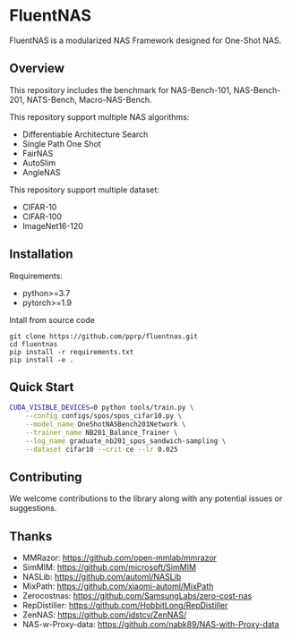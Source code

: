 # FluentNAS

FluentNAS is a modularized NAS Framework designed for One-Shot NAS.



## Overview

This repository includes the benchmark for NAS-Bench-101, NAS-Bench-201, NATS-Bench, Macro-NAS-Bench.

This repository support multiple NAS algorithms:

- Differentiable Architecture Search
- Single Path One Shot
- FairNAS
- AutoSlim
- AngleNAS

This repository support multiple dataset:

- CIFAR-10
- CIFAR-100
- ImageNet16-120



## Installation

Requirements:

- python>=3.7
- pytorch>=1.9



Intall from source code

```
git clone https://github.com/pprp/fluentnas.git
cd fluentnas
pip install -r requirements.txt
pip install -e .
```



## Quick Start

```bash
CUDA_VISIBLE_DEVICES=0 python tools/train.py \
	--config configs/spos/spos_cifar10.py \
	--model_name OneShotNASBench201Network \
	--trainer_name NB201_Balance_Trainer \
	--log_name graduate_nb201_spos_sandwich-sampling \
	--dataset cifar10 --crit ce --lr 0.025
```



## Contributing

We welcome contributions to the library along with any potential issues or suggestions.



## Thanks

- MMRazor: https://github.com/open-mmlab/mmrazor
- SimMIM: https://github.com/microsoft/SimMIM
- NASLib: https://github.com/automl/NASLib
- MixPath: https://github.com/xiaomi-automl/MixPath
- Zerocostnas: https://github.com/SamsungLabs/zero-cost-nas
- RepDistiller: https://github.com/HobbitLong/RepDistiller
- ZenNAS: https://github.com/idstcv/ZenNAS/
- NAS-w-Proxy-data: https://github.com/nabk89/NAS-with-Proxy-data

